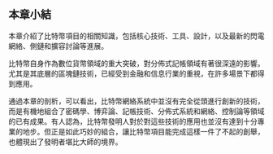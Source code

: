 ##  本章小結

本章介紹了比特幣項目的相關知識，包括核心技術、工具、設計，以及最新的閃電網絡、側鏈和擴容討論等進展。

比特幣自身作為數位貨幣領域的重大突破，對分佈式記帳領域有著很深遠的影響。尤其是其底層的區塊鏈技術，已經受到金融和信息行業的重視，在許多場景下都得到應用。

通過本章的剖析，可以看出，比特幣網絡系統中並沒有完全從頭進行創新的技術，而是有機地組合了密碼學、博弈論、記帳技術、分佈式系統和網絡、控制論等領域的已有成果。有人認為，比特幣發明人對於對這些技術的應用也並沒有達到十分專業的地步。但正是如此巧妙的組合，讓比特幣項目能完成這樣一件了不起的創舉，也體現出了發明者堪比大師的境界。
